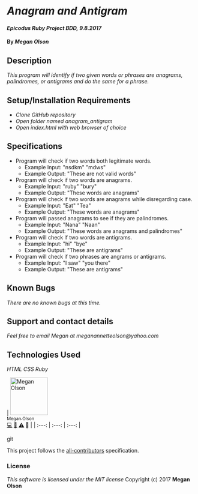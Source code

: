 # _Anagram and Antigram_

#### _Epicodus Ruby Project BDD, 9.8.2017_

#### By _**Megan Olson**_

## Description

_This program will identify if two given words or phrases are anagrams, palindromes, or antigrams and do the same for a phrase._

## Setup/Installation Requirements

* _Clone GitHub repository_
* _Open folder named anagram_antigram_
* _Open index.html with web browser of choice_

## Specifications

* Program will check if two words both legitimate words.
  * Example Input: "nsdkm" "mdws"
  * Example Output: "These are not valid words"
* Program will check if two words are anagrams.
  * Example Input: "ruby" "bury"
  * Example Output: "These words are anagrams"
* Program will check if two words are anagrams while disregarding case.
  * Example Input: "Eat" "Tea"
  * Example Output: "These words are anagrams"
* Program will passed anagrams to see if they are palindromes.
  * Example Input: "Nana" "Naan"
  * Example Output: "These words are anagrams and palindromes"
* Program will check if two words are antigrams.
  * Example Input: "hi" "bye"
  * Example Output: "These are antigrams"
* Program will check if two phrases are angrams or antigrams.
  * Example Input: "I saw" "you there"
  * Example Output: "These are antigrams"

## Known Bugs

_There are no known bugs at this time._

## Support and contact details

_Feel free to email Megan at meganannetteolson@yahoo.com_

## Technologies Used

_HTML CSS Ruby_

<!-- Contributors START
Megan_Olson MegOlson https://github.com/MegOlson code doc tests design
Contributors END -->
<!-- Contributors table START -->
| <img src="https://avatars.githubusercontent.com/MegOlson?s=100" width="100" alt="Megan Olson" /><br />[<sub>Megan Olson</sub>](https://github.com/MegOlson)<br />[💻](https://github.com/ElreyB/epic-goose/commits?author=MegOlson) [📖](https://github.com/ElreyB/epic-goose/commits?author=MegOlson) [⚠️](https://github.com/ElreyB/epic-goose/commits?author=MegOlson) 🎨 |
| :---: | :---: | :---: |
<!-- Contributors table END -->git
This project follows the [all-contributors](https://github.com/kentcdodds/all-contributors) specification.

### License

*This software is licensed under the MIT license*
 Copyright (c) 2017 **Megan Olson**
